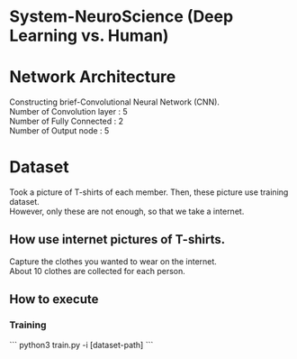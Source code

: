 # System-NeuroScience (Deep Learning vs. Human)
# Network Architecture
Constructing brief-Convolutional Neural Network (CNN).<br>
Number of Convolution layer : 5<br>
Number of Fully Connected   : 2<br>
Number of Output node       : 5<br>


# Dataset
Took a picture of T-shirts of each member.  Then, these picture use training dataset.<br>
However, only these are not enough, so that we take a internet.
## How use internet pictures of T-shirts.
Capture the clothes you wanted to wear on the internet.<br>
About 10 clothes are collected for each person.

## How to execute
<h3> Training</h3>
```
python3 train.py -i [dataset-path]
```
